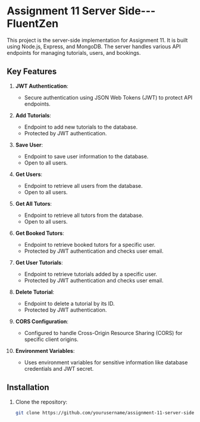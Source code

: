 # Assignment 11 Server Side--- FluentZen

This project is the server-side implementation for Assignment 11. It is built using Node.js, Express, and MongoDB. The server handles various API endpoints for managing tutorials, users, and bookings.

## Key Features

1. **JWT Authentication**:
   - Secure authentication using JSON Web Tokens (JWT) to protect API endpoints.

2. **Add Tutorials**:
   - Endpoint to add new tutorials to the database.
   - Protected by JWT authentication.

3. **Save User**:
   - Endpoint to save user information to the database.
   - Open to all users.

4. **Get Users**:
   - Endpoint to retrieve all users from the database.
   - Open to all users.

5. **Get All Tutors**:
   - Endpoint to retrieve all tutors from the database.
   - Open to all users.

6. **Get Booked Tutors**:
   - Endpoint to retrieve booked tutors for a specific user.
   - Protected by JWT authentication and checks user email.

7. **Get User Tutorials**:
   - Endpoint to retrieve tutorials added by a specific user.
   - Protected by JWT authentication and checks user email.

8. **Delete Tutorial**:
   - Endpoint to delete a tutorial by its ID.
   - Protected by JWT authentication.

9. **CORS Configuration**:
   - Configured to handle Cross-Origin Resource Sharing (CORS) for specific client origins.

10. **Environment Variables**:
    - Uses environment variables for sensitive information like database credentials and JWT secret.

## Installation

1. Clone the repository:
   ```sh
   git clone https://github.com/yourusername/assignment-11-server-side.git